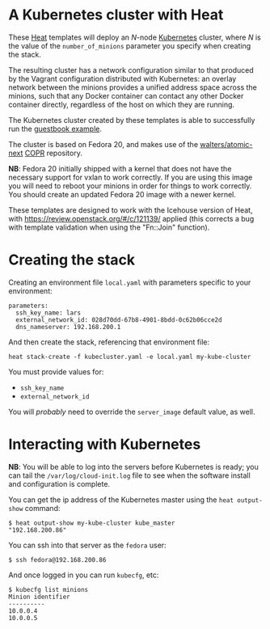 A Kubernetes cluster with Heat
==============================

These [Heat][] templates will deploy an *N*-node [Kubernetes][] cluster,
where *N* is the value of the `number_of_minions` parameter you
specify when creating the stack.

The resulting cluster has a network configuration similar to that
produced by the Vagrant configuration distributed with Kubernetes: an
overlay network between the minions provides a unified address space
across the minions, such that any Docker container can contact any
other Docker container directly, regardless of the host on which they
are running.

The Kubernetes cluster created by these templates is able to
successfully run the [guestbook example][guestbook].

[guestbook]: https://github.com/GoogleCloudPlatform/kubernetes/tree/master/examples/guestbook

The cluster is based on Fedora 20, and makes use of the
[walters/atomic-next][] [COPR][] repository.

**NB**: Fedora 20 initially shipped with a kernel that does not have
the necessary support for vxlan to work correctly.  If you are using
this image you will need to reboot your minions in order for things to
work correctly.  You should create an updated Fedora 20 image with a
newer kernel.

These templates are designed to work with the Icehouse version of
Heat, with https://review.openstack.org/#/c/121139/ applied (this
corrects a bug with template validation when using the "Fn::Join"
function).

[heat]: https://wiki.openstack.org/wiki/Heat
[kubernetes]: https://github.com/GoogleCloudPlatform/kubernetes
[walters/atomic-next]: https://copr.fedoraproject.org/coprs/walters/atomic-next/
[copr]: https://copr.fedoraproject.org/

Creating the stack
==================

Creating an environment file `local.yaml` with parameters specific to
your environment:

    parameters:
      ssh_key_name: lars
      external_network_id: 028d70dd-67b8-4901-8bdd-0c62b06cce2d
      dns_nameserver: 192.168.200.1

And then create the stack, referencing that environment file:

    heat stack-create -f kubecluster.yaml -e local.yaml my-kube-cluster

You must provide values for:

- `ssh_key_name`
- `external_network_id`

You will *probably* need to override the `server_image` default value,
as well.

Interacting with Kubernetes
===========================

**NB**: You will be able to log into the servers before Kubernetes is
ready; you can tail the `/var/log/cloud-init.log` file to see when the
software install and configuration is complete.

You can get the ip address of the Kubernetes master using the `heat
output-show` command:

    $ heat output-show my-kube-cluster kube_master
    "192.168.200.86"

You can ssh into that server as the `fedora` user:

    $ ssh fedora@192.168.200.86

And once logged in you can run `kubecfg`, etc:

    $ kubecfg list minions
    Minion identifier
    ----------
    10.0.0.4
    10.0.0.5

